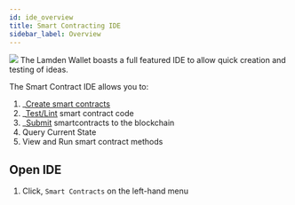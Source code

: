 ```yaml
---
id: ide_overview
title: Smart Contracting IDE
sidebar_label: Overview
---
```

![](/img/wallet/ide_main_view.png)
The Lamden Wallet boasts a full featured IDE to allow quick creation and testing of ideas.

The Smart Contract IDE allows you to:
1. _<u>[Create smart contracts](/docs/wallet/ide_create_smartcontracts)</u>
2. _<u>[Test/Lint](/docs/wallet/ide_submit_smartcontract#lint-for-errors)</u> smart contract code
3. _<u>[Submit](/docs/wallet/ide_submit_smartcontract#submit-smart-contract)</u> smartcontracts to the blockchain  
4. Query Current State
5. View and Run smart contract methods

## Open IDE
1. Click, `Smart Contracts` on the left-hand menu
